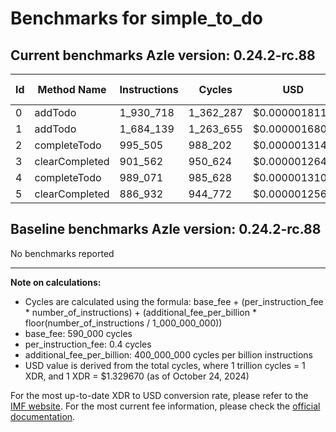 # Benchmarks for simple_to_do

## Current benchmarks Azle version: 0.24.2-rc.88

| Id  | Method Name    | Instructions | Cycles    | USD           | USD/Million Calls |
| --- | -------------- | ------------ | --------- | ------------- | ----------------- |
| 0   | addTodo        | 1_930_718    | 1_362_287 | $0.0000018114 | $1.81             |
| 1   | addTodo        | 1_684_139    | 1_263_655 | $0.0000016802 | $1.68             |
| 2   | completeTodo   | 995_505      | 988_202   | $0.0000013140 | $1.31             |
| 3   | clearCompleted | 901_562      | 950_624   | $0.0000012640 | $1.26             |
| 4   | completeTodo   | 989_071      | 985_628   | $0.0000013106 | $1.31             |
| 5   | clearCompleted | 886_932      | 944_772   | $0.0000012562 | $1.25             |

## Baseline benchmarks Azle version: 0.24.2-rc.88

No benchmarks reported

---

**Note on calculations:**

-   Cycles are calculated using the formula: base_fee + (per_instruction_fee \* number_of_instructions) + (additional_fee_per_billion \* floor(number_of_instructions / 1_000_000_000))
-   base_fee: 590_000 cycles
-   per_instruction_fee: 0.4 cycles
-   additional_fee_per_billion: 400_000_000 cycles per billion instructions
-   USD value is derived from the total cycles, where 1 trillion cycles = 1 XDR, and 1 XDR = $1.329670 (as of October 24, 2024)

For the most up-to-date XDR to USD conversion rate, please refer to the [IMF website](https://www.imf.org/external/np/fin/data/rms_sdrv.aspx).
For the most current fee information, please check the [official documentation](https://internetcomputer.org/docs/current/developer-docs/gas-cost#execution).
